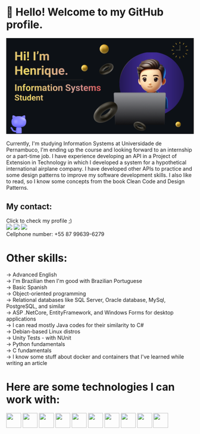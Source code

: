 # 👋 Hello! Welcome to my GitHub profile.
<img src="Screenshot from 2024-07-10 14-00-48.png" alt="banner that says Hi, I'm Henrique - Information Systems Student alongside a cartoon illustration of Henrique">

Currently, I'm studying Information Systems at Universidade de Pernambuco, I'm ending up the course and looking forward to an internship or a part-time job.
I have experience developing an API in a Project of Extension in Technology in which I developed a system for a hypothetical international airplane company. 
I have developed other APIs to practice and some design patterns to improve my software development skills. 
I also like to read, so I know some concepts from the book Clean Code and Design Patterns.

## My contact:
<div>
  Click to check my profile ;)<br>
  <a href="https://www.instagram.com/medeiros_henrique101/" target="_blank"><img loading="lazy" src="https://img.shields.io/badge/-Instagram-%23E4405F?style=for-the-badge&logo=instagram&logoColor=white" target="_blank"></a>
  <a href = "mailto:henrique.c.r.medeiros@gmail.com"><img loading="lazy" src="https://img.shields.io/badge/Gmail-D14836?style=for-the-badge&logo=gmail&logoColor=white" target="_blank"></a>
  <a href="https://www.linkedin.com/in/medeiroshenrique/" target="_blank"><img loading="lazy" src="https://img.shields.io/badge/-LinkedIn-%230077B5?style=for-the-badge&logo=linkedin&logoColor=white" target="_blank"></a>   
</div>

<div>
Cellphone number: +55 87 99639-6279<br>
</div>

# Other skills:
<div>
-> Advanced English<br>
-> I'm Brazilian then I'm good with Brazilian Portuguese<br>
-> Basic Spanish<br>
-> Object-oriented programming<br>
-> Relational databases like SQL Server, Oracle database, MySql, PostgreSQL, and similar<br>
-> ASP .NetCore, EntityFramework, and Windows Forms for desktop applications<br>
-> I can read mostly Java codes for their similarity to C#<br>
-> Debian-based Linux distros<br>
-> Unity Tests - with NUnit<br>
-> Python fundamentals<br>
-> C fundamentals<br>
-> I know some stuff about docker and containers that I've learned while writing an article<br>
</div>


# Here are some technologies I can work with:
<div style="display: inline-block">
  <img src="https://cdn.jsdelivr.net/gh/devicons/devicon@latest/icons/csharp/csharp-original.svg" width="40" height="40" />
  <img src="https://cdn.jsdelivr.net/gh/devicons/devicon@latest/icons/dotnetcore/dotnetcore-original.svg" width="40" height="40" />
  <img src="https://cdn.jsdelivr.net/gh/devicons/devicon@latest/icons/dot-net/dot-net-original-wordmark.svg" width="40" height="40" />
  <img loading="lazy" src="https://cdn.jsdelivr.net/gh/devicons/devicon/icons/git/git-original.svg" width="40" height="40" />
  <img src="https://cdn.jsdelivr.net/gh/devicons/devicon@latest/icons/bash/bash-original.svg" width="40" height="40" />
  <img src="https://cdn.jsdelivr.net/gh/devicons/devicon@latest/icons/linux/linux-original.svg" width="40" height="40" />
  <img src="https://cdn.jsdelivr.net/gh/devicons/devicon@latest/icons/microsoftsqlserver/microsoftsqlserver-original-wordmark.svg" width="40" height="40" />
  <img src="https://cdn.jsdelivr.net/gh/devicons/devicon@latest/icons/postman/postman-original.svg" width="40" height="40" />
  <img src="https://cdn.jsdelivr.net/gh/devicons/devicon@latest/icons/python/python-original-wordmark.svg" width="40" height="40" />
  <img src="https://cdn.jsdelivr.net/gh/devicons/devicon@latest/icons/java/java-original-wordmark.svg"  width="40" height="40" />

</div>

  
          
</div></br>
